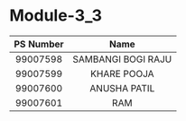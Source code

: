 # Module-3_3

|PS Number|Name|
|:----:|:---:|
|99007598|SAMBANGI BOGI RAJU|
|99007599|KHARE POOJA|
|99007600|ANUSHA PATIL|
99007601|RAM|
